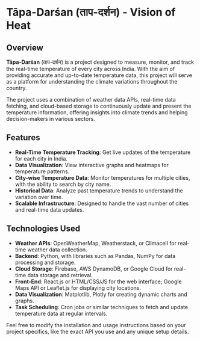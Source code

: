 # Tāpa-Darśan (ताप-दर्शन) - Vision of Heat

## Overview
**Tāpa-Darśan** (ताप-दर्शन) is a project designed to measure, monitor, and track the real-time temperature of every city across India. With the aim of providing accurate and up-to-date temperature data, this project will serve as a platform for understanding the climate variations throughout the country. 

The project uses a combination of weather data APIs, real-time data fetching, and cloud-based storage to continuously update and present the temperature information, offering insights into climate trends and helping decision-makers in various sectors.

## Features
- **Real-Time Temperature Tracking**: Get live updates of the temperature for each city in India.
- **Data Visualization**: View interactive graphs and heatmaps for temperature patterns.
- **City-wise Temperature Data**: Monitor temperatures for multiple cities, with the ability to search by city name.
- **Historical Data**: Analyze past temperature trends to understand the variation over time.
- **Scalable Infrastructure**: Designed to handle the vast number of cities and real-time data updates.

## Technologies Used
- **Weather APIs**: OpenWeatherMap, Weatherstack, or Climacell for real-time weather data collection.
- **Backend**: Python, with libraries such as Pandas, NumPy for data processing and storage.
- **Cloud Storage**: Firebase, AWS DynamoDB, or Google Cloud for real-time data storage and retrieval.
- **Front-End**: React.js or HTML/CSS/JS for the web interface; Google Maps API or Leaflet.js for displaying city locations.
- **Data Visualization**: Matplotlib, Plotly for creating dynamic charts and graphs.
- **Task Scheduling**: Cron jobs or similar techniques to fetch and update temperature data at regular intervals.

Feel free to modify the installation and usage instructions based on your project specifics, like the exact API you use and any unique setup details.
